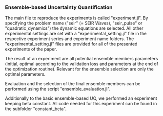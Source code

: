 ### Ensemble-based Uncertainty Quantification

The main file to reproduce the experiments is called "experiment.jl". 
By specifying the problem name ("seir" (= SEIR Waves), "seir_pulse" or "quadratic_dynamics") the dynamic equations are selected.
All other experimental settings are set with a "experimental_setting.jl" file in the respective experiment series and experiment name folders.
The "experimental_setting.jl" files are provided for all of the presented experiments of the paper. 

The result of an experiment are all potential ensemble members parameters (initial, optimal according to the validation loss and parameters at the end of the optimization routine).
Relevant for the ensemble selection are only the optimal parameters.

Evaluation and the selection of the final ensemble members can be performed using the script "ensemble_evaluation.jl".


Additionally to the basic ensemble-based UQ, we performed an experiment keeping beta constant. All code needed for this experiment can be found in the subfolder "constant_beta".